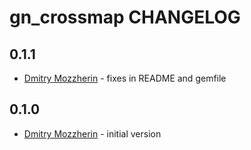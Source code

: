 gn_crossmap CHANGELOG
=====================

0.1.1
-----
- [Dmitry Mozzherin][dimus] - fixes in README and gemfile

0.1.0
-----
- [Dmitry Mozzherin][dimus] - initial version

[dimus]: https://github.com/dimus
